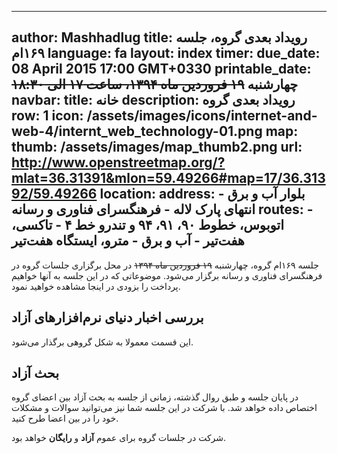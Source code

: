 ----------
author: Mashhadlug
title: رویداد بعدی گروه، جلسه ۱۶۹ام
language: fa
layout: index
timer:
  due_date: 08 April 2015 17:00 GMT+0330
  printable_date: چهارشنبه <del>۱۹ فروردین ماه ۱۳۹۴، ساعت ۱۷ الی ۱۸:۳۰</del>
navbar:
  title: خانه
  description: رویداد بعدی گروه
  row: 1
  icon: /assets/images/icons/internet-and-web-4/internt_web_technology-01.png
map:
  thumb: /assets/images/map_thumb2.png
  url: http://www.openstreetmap.org/?mlat=36.31391&mlon=59.49266#map=17/36.31392/59.49266
location:
  address: بلوار آب و برق - انتهای پارک لاله - فرهنگسرای فناوری و رسانه
  routes:
    - اتوبوس، خطوط ۹۰، ۹۱، ۹۴ و تندرو خط ۴
    - تاکسی، هفت‌تیر - آب و برق
    - مترو، ایستگاه هفت‌تیر
----------

جلسه ۱۶۹ام گروه، چهارشنبه <del>۱۹ فروردین ماه ۱۳۹۴</del> در محل برگزاری جلسات
گروه در فرهنگسرای فناوری و رسانه برگزار می‌شود. موضوعاتی که در
این جلسه به آنها خواهیم پرداخت را بزودی در اینجا مشاهده خواهید
نمود.

## بررسی اخبار دنیای نرم‌افزارهای آزاد
این قسمت معمولا به شکل گروهی برگذار می‌شود.

<!--more-->

## بحث آزاد
در پایان جلسه و طبق روال گذشته، زمانی از جلسه به بحث آزاد بین
اعضای گروه اختصاص داده خواهد شد. با شرکت در این جلسه شما نیز
می‌توانید سوالات و مشکلات خود را در بین اعضا طرح کنید.


شرکت در جلسات گروه برای عموم **آزاد** و **رایگان** خواهد بود.
